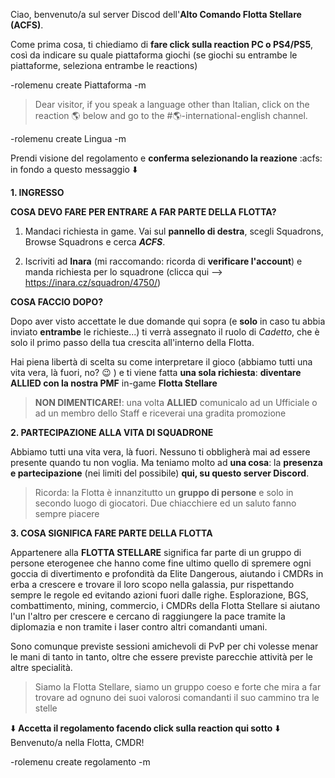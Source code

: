 Ciao,
benvenuto/a sul server Discod dell'**Alto Comando Flotta Stellare (ACFS)**.

Come prima cosa, ti chiediamo di __fare click sulla reaction PC o PS4/PS5__, così da indicare su quale piattaforma giochi (se giochi su entrambe le piattaforme, seleziona entrambe le reactions)

-rolemenu create Piattaforma -m <id-messaggio>

> Dear visitor,
> if you speak a language other than Italian, click on the reaction :earth_americas: below and go to the #🌎-international-english channel.

-rolemenu create Lingua -m <id-messaggio>

Prendi visione del regolamento e __**conferma selezionando la reazione**__ :acfs: in fondo a questo messaggio :arrow_down:

**1. INGRESSO**

__**COSA DEVO FARE PER ENTRARE A FAR PARTE DELLA FLOTTA?**__

1. Mandaci richiesta in game. Vai sul __pannello di destra__, scegli Squadrons, Browse Squadrons e cerca _**ACFS**_.

2. Iscriviti ad **Inara** (mi raccomando: ricorda di __verificare l'account__) e manda richiesta per lo squadrone (clicca qui --> https://inara.cz/squadron/4750/)

__**COSA FACCIO DOPO?**__

   Dopo aver visto accettate le due domande qui sopra (e **solo** in caso tu abbia inviato **entrambe** le richieste...) ti verrà assegnato il ruolo di _Cadetto_, che è solo il primo passo della tua crescita all'interno della Flotta.

   Hai piena libertà di scelta su come interpretare il gioco (abbiamo tutti una vita vera, là fuori, no? :wink: ) e ti viene fatta __una sola richiesta__:  **diventare ALLIED con la nostra PMF** in-game **Flotta Stellare**

> **NON DIMENTICARE!**: una volta **ALLIED** comunicalo ad un Ufficiale o ad un membro dello Staff e riceverai una gradita promozione

**2. PARTECIPAZIONE ALLA VITA DI SQUADRONE**

   Abbiamo tutti una vita vera, là fuori. Nessuno ti obbligherà mai ad essere presente quando tu non voglia. Ma teniamo molto ad __una cosa__: la **presenza e partecipazione** (nei limiti del possibile) **qui, su questo server Discord**.

> Ricorda: la Flotta è innanzitutto un __gruppo di persone__ e solo in secondo luogo di giocatori. Due chiacchiere ed un saluto fanno sempre piacere

**3. COSA SIGNIFICA FARE PARTE DELLA FLOTTA**

   Appartenere alla **FLOTTA STELLARE** significa far parte di un gruppo di persone eterogenee che hanno come fine ultimo quello di spremere ogni goccia di divertimento e profondità da Elite Dangerous, aiutando i CMDRs in erba a crescere e trovare il loro scopo nella galassia, pur rispettando sempre le regole ed evitando azioni fuori dalle righe. 
Esplorazione, BGS, combattimento, mining, commercio, i CMDRs della Flotta Stellare si aiutano l'un l'altro per crescere e cercano di raggiungere la pace tramite la diplomazia e non tramite i laser contro altri comandanti umani. 

   Sono comunque previste sessioni amichevoli di PvP per chi volesse menar le mani di tanto in tanto, oltre che essere previste parecchie attività per le altre specialità.

> Siamo la Flotta Stellare, siamo un gruppo coeso e forte che mira a far trovare ad ognuno dei suoi valorosi comandanti il suo cammino tra le stelle

:arrow_down:  **__Accetta il regolamento facendo click sulla reaction qui sotto__** :arrow_down:
Benvenuto/a nella Flotta, CMDR!

-rolemenu create regolamento -m <id-messaggio>